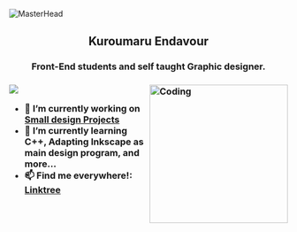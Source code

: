 ![MasterHead](https://scontent.fcgk4-6.fna.fbcdn.net/v/t39.30808-6/438301308_1892618201254058_2271195952220582134_n.jpg?stp=dst-jpg_s960x960&_nc_cat=102&ccb=1-7&_nc_sid=cc71e4&_nc_eui2=AeEzStLToDbxHOJWo7AOMLwWs9gw33SPyUGz2DDfdI_JQXXAwpLUHP3gzkPt_bXXONUTXFPoZ4r3iXuz2ImtszZo&_nc_ohc=62BLdpfJ_64Q7kNvgGPOLEx&_nc_zt=23&_nc_ht=scontent.fcgk4-6.fna&_nc_gid=AvekRJICBBKSIBPA1Vz968h&oh=00_AYCjJmreigG6yIAW1K_mfnNzx3o4dCePY-yMxComzRCXWg&oe=6730E308)

<h2 align="center">Kuroumaru Endavour</h2>

<h3 align="center">Front-End students and self taught Graphic designer.<h3>
 
<img align="right" alt="Coding" width="250" src="https://i.pinimg.com/564x/3d/6a/fb/3d6afbf26e2f89bf28cc0a207304a620.jpg">

<p align="left"><img src="https://komarev.com/ghpvc/?username=KenzArz&color=ff69b4&style=plastic"></p>
 
- 🔭 I’m currently working on [Small design Projects](https://maps.app.goo.gl/EL76GYrfuHycfpzj8)
- 🌱 I’m currently learning **C++, Adapting Inkscape as main design program, and more...**
- 📫 Find me everywhere!: [Linktree](https://linktr.ee/kurox0334)
